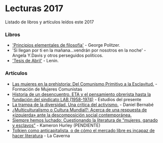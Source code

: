 # Lecturas 2017
Listado de libros y artículos leídos este 2017


### Libros
 - ['Principios elementales de filosofía'](http://archivo.juventudes.org/textos/Georges%20Politzer/Principios%20Elementales%20de%20Filosofia.pdf) - George Politzer.
 - 'Si llegan por ti en la mañana...vendrán por nosotros en la noche' - Angela Y.Davis y otros perseguidos políticos.
 - ['Tesis de Abril'](http://www.pcandalucia.org/wp-content/uploads/2017/04/tesis-de-abril-libre-distribucio%CC%81n.pdf) - Lenin.
 

### Artículos
 - [Las mujeres en la prehistoria: Del Comunismo Primitivo a la Esclavitud.](https://formacionmujerescomunistas.wordpress.com/2017/03/22/las-mujeres-en-la-prehistoria-del-comunismo-primitivo-a-la-esclavitud/) - Formación de Mujeres Comunistas 
 - [Historia de un desencuentro. ETA y el pensamiento obrerista hasta la fundación del sindicato LAB (1958-1974)](http://estudiosdelpresente.blogspot.com.es/2017/04/historia-de-un-desencuentro-eta-y-el.html) - Estudios del presente 
 - [La trampa de la diversidad. Una crítica del activismo.](http://www.lamarea.com/2017/03/29/la-trampa-la-diversidad-una-critica-del-activismo/) - Daniel Bernabé 
 - [¿Multiculturalismo o Cultura Mundial?: Acerca de una respuesta de «izquierda» ante la descomposición social contemporánea.](http://breaktheirhaughtypower.org/multiculturalismo-o-cultura-mundial-acerca-de-una-respuesta-de-izquierda-ante-la-descomposicion-social-contemporanea/)
 - [Siempre hemos luchado: Cuestionando la literatura de “mujeres, ganado y esclavos”](http://www.fantasticaficcion.com/index.php/articulo-invitado-siempre-hemos-luchado-cuestionando-la-literatura-de-mujeres-ganado-y-esclavos-de-kameron-hurley/) - Kameron Hurley (PENDIENTE)
 - [Tolkien como anticapitalista, o de cómo el mercado libre es incapaz de hacer literatura](https://lacavernadefilosofia.wordpress.com/2013/12/27/tolkien-como-anticapitalista-o-de-como-el-mercado-libre-es-incapaz-de-hacer-literatura/) - La Caverna 
 
